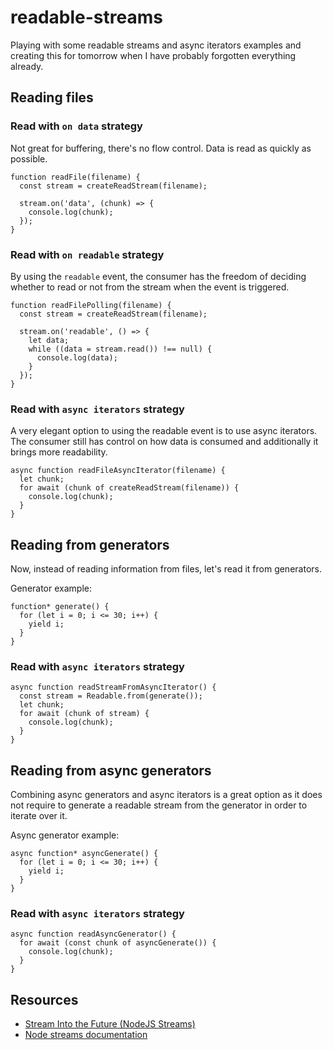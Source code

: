 # readable-streams
Playing with some readable streams and async iterators examples and creating this for tomorrow when I have probably forgotten everything already.

## Reading files
### Read with `on data` strategy
Not great for buffering, there's no flow control. Data is read as quickly as possible.
```JS
function readFile(filename) {
  const stream = createReadStream(filename);

  stream.on('data', (chunk) => {
    console.log(chunk);
  });
}
```

### Read with `on readable` strategy
By using the `readable` event, the consumer has the freedom of deciding whether to read or not from the stream when the event is triggered.
```JS
function readFilePolling(filename) {
  const stream = createReadStream(filename);

  stream.on('readable', () => {
    let data;
    while ((data = stream.read()) !== null) {
      console.log(data);
    }
  });
}
```

### Read with `async iterators` strategy
A very elegant option to using the readable event is to use async iterators. The consumer still has control on how data is consumed and additionally it brings more readability.
```JS
async function readFileAsyncIterator(filename) {
  let chunk;
  for await (chunk of createReadStream(filename)) {
    console.log(chunk);
  }
}
```

## Reading from generators
Now, instead of reading information from files, let's read it from generators.

Generator example:
```JS
function* generate() {
  for (let i = 0; i <= 30; i++) {
    yield i;
  }
}
```

### Read with `async iterators` strategy
```JS
async function readStreamFromAsyncIterator() {
  const stream = Readable.from(generate());
  let chunk;
  for await (chunk of stream) {
    console.log(chunk);
  }
}
```

## Reading from async generators
Combining async generators and async iterators is a great option as it does not require to generate a readable stream from the generator in order to iterate over it.

Async generator example:
```JS
async function* asyncGenerate() {
  for (let i = 0; i <= 30; i++) {
    yield i;
  }
}

```
### Read with `async iterators` strategy
```JS
async function readAsyncGenerator() {
  for await (const chunk of asyncGenerate()) {
    console.log(chunk);
  }
}
```

## Resources
- [Stream Into the Future (NodeJS Streams)](https://www.youtube.com/watch?v=aTEDCotcn20)
- [Node streams documentation](https://nodejs.org/api/stream.html)
